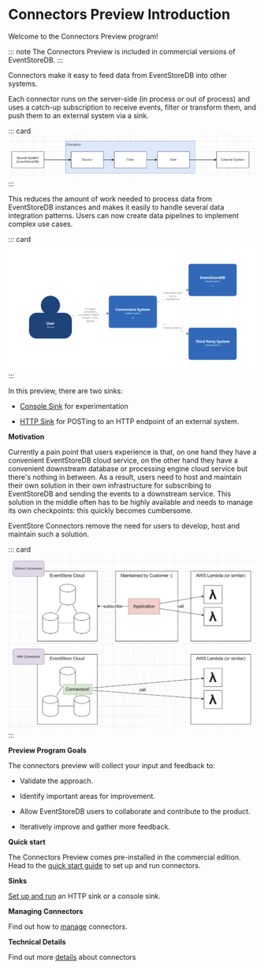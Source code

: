 
# Connectors Preview Introduction

Welcome to the Connectors Preview program!

::: note
The Connectors Preview is included in commercial versions of EventStoreDB.
:::

Connectors make it easy to feed data from EventStoreDB into other systems.

Each connector runs on the server-side (in process or out of process)
and uses a catch-up subscription to receive events, filter or transform
them, and push them to an external system via a sink.

::: card
![Connectors Anatomy](./images/connector-anatomy.png)
:::

This reduces the amount of work needed to process data from EventStoreDB instances and makes it easily to handle several data integration patterns.
Users can now create data pipelines to implement complex use cases.

::: card
![Connectors Overview](./images/system-context.png)
:::


In this preview, there are two sinks:

- [Console Sink](./sinks.md#console_sink) for experimentation

- [HTTP Sink](./sinks.md#http_sink) for POSTing to an HTTP endpoint of
  an external system.

**Motivation**

Currently a pain point that users experience is that, on one hand
they have a convenient EventStoreDB cloud service, on the other hand
they have a convenient downstream database or processing engine cloud
service but there's nothing in between. As a result, users need to host and maintain their own
solution in their own infrastructure for subscribing to EventStoreDB and
sending the events to a downstream service. This solution in the middle often has to be highly
available and needs to manage its own checkpoints: this quickly becomes cumbersome.

EventStore Connectors remove the need for users to develop, host and maintain such a solution.

::: card
![Connectors Motivation](./images/motivation.png)
:::

**Preview Program Goals**

The connectors preview will collect your input and feedback to:

* Validate the approach.

* Identify important areas for improvement.

* Allow EventStoreDB users to collaborate and contribute to the product.

* Iteratively improve and gather more feedback.


**Quick start**

The Connectors Preview comes pre-installed in the commercial edition. 
Head to the [quick start guide](quickstart.md) to set up and run connectors.

**Sinks**

[Set up and run](sinks.md) an HTTP sink or a console sink.

**Managing Connectors**

Find out how to [manage](manage.md) connectors.


**Technical Details**

Find out more [details](technical.md) about connectors






